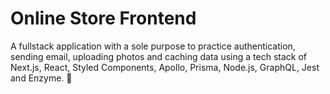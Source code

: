 # Online Store Frontend

A fullstack application with a sole purpose to practice authentication, sending email, uploading photos and caching data using a tech stack of Next.js, React, Styled Components, Apollo, Prisma, Node.js, GraphQL, Jest and Enzyme. 🧠
